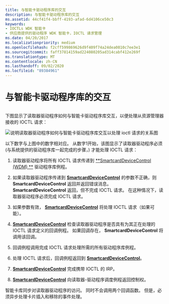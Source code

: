 ```yaml
---
title: 与智能卡驱动程序库的交互
description: 与智能卡驱动程序库的交互
ms.assetid: 44cf41f4-bbff-4193-afad-6d4106ce50c3
keywords:
- IOCTLs WDK 智能卡
- 供应商提供的驱动程序 WDK 智能卡，IOCTL 请求管理
ms.date: 04/20/2017
ms.localizationpriority: medium
ms.openlocfilehash: f2cff599869626d9f409f74a24dea0810c7ee3e1
ms.sourcegitcommit: faff37814159ad224080205ad314cabf412e269f
ms.translationtype: MT
ms.contentlocale: zh-CN
ms.lasthandoff: 09/02/2020
ms.locfileid: "89384961"
---
```

# <a name="interaction-with-the-smart-card-driver-library"></a>与智能卡驱动程序库的交互


## <span id="_ntovr_interaction_with_the_smart_card_driver_library"></span><span id="_NTOVR_INTERACTION_WITH_THE_SMART_CARD_DRIVER_LIBRARY"></span>


下图显示了读取器驱动程序如何与智能卡驱动程序库交互，以便处理从资源管理器接收的 IOCTL 请求：

![说明读取器驱动程序如何与智能卡驱动程序库交互以处理 ioctl 请求的关系图 ](images/memnum3.png)

以下数字与上图中的数字相对应。 从数字1开始，该图显示了读取器驱动程序必须 (与系统提供的驱动程序库一起完成的步骤，) 才能处理 IOCTL 请求：

1.  读取器驱动程序将所有 IOCTL 请求传递到 [**SmartcardDeviceControl (WDM) **](/previous-versions/ff548939(v=vs.85)) 驱动程序库例程。

2.  如果读取器驱动程序传递到 [**SmartcardDeviceControl**](/previous-versions/ff548939(v=vs.85)) 的参数不正确，则 **SmartcardDeviceControl** 返回并返回错误消息。 **SmartcardDeviceControl** 返回，但不完成 IOCTL 请求。 在这种情况下，读取器驱动程序必须完成 IOCTL 请求。

3.  如果参数有效， [**SmartcardDeviceControl**](/previous-versions/ff548939(v=vs.85)) 将处理 IOCTL 请求（如果可能）。

4.  [**SmartcardDeviceControl**](/previous-versions/ff548939(v=vs.85)) 检查读取器驱动程序是否具有为其正在处理的 IOCTL 请求定义的回调例程。 如果回调存在， **SmartcardDeviceControl** 将调用该回调。

5.  回调例程调用完成 IOCTL 请求处理所需的所有驱动程序库例程。

6.  处理 IOCTL 请求后，回调例程返回到 [**SmartcardDeviceControl**](/previous-versions/ff548939(v=vs.85))。

7.  [**SmartcardDeviceControl**](/previous-versions/ff548939(v=vs.85)) 完成携带 IOCTL 的 IRP。

8.  [**SmartcardDeviceControl**](/previous-versions/ff548939(v=vs.85)) 向读取器-驱动程序调度例程返回控制权。

智能卡库同步对读取器驱动程序的访问。 同时不会调用两个回调函数。 但是，必须异步处理卡片插入和移除的事件处理。

 

